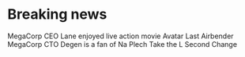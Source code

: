 # Breaking news

MegaCorp CEO Lane enjoyed live action movie Avatar Last Airbender
MegaCorp CTO Degen is a fan of Na Plech
Take the L
Second Change
